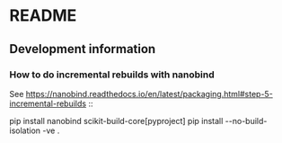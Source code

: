 # README


## Development information

### How to do incremental rebuilds with nanobind

See https://nanobind.readthedocs.io/en/latest/packaging.html#step-5-incremental-rebuilds ::

pip install nanobind scikit-build-core[pyproject]
pip install --no-build-isolation -ve .